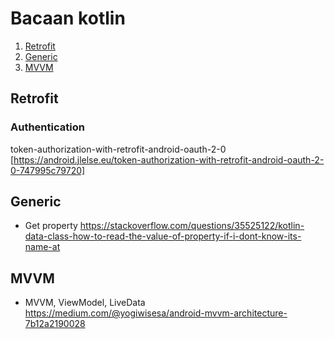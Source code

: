 # Bacaan kotlin

1. [Retrofit](#retrofit)
2. [Generic](#generic)
3. [MVVM](#mvvm)

## Retrofit
### Authentication
token-authorization-with-retrofit-android-oauth-2-0 [https://android.jlelse.eu/token-authorization-with-retrofit-android-oauth-2-0-747995c79720]

## Generic
- Get property
https://stackoverflow.com/questions/35525122/kotlin-data-class-how-to-read-the-value-of-property-if-i-dont-know-its-name-at

## MVVM
- MVVM, ViewModel, LiveData https://medium.com/@yogiwisesa/android-mvvm-architecture-7b12a2190028
